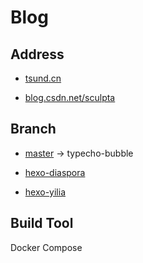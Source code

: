 # Blog

## Address

- [tsund.cn](https://tsund.cn)

- [blog.csdn.net/sculpta](https://blog.csdn.net/sculpta)

## Branch

- [master](https://github.com/shink/blog/tree/master) -> typecho-bubble

- [hexo-diaspora](https://github.com/shink/blog/tree/hexo-diaspora)

- [hexo-yilia](https://github.com/shink/blog/tree/hexo-yilia)

## Build Tool

Docker Compose
